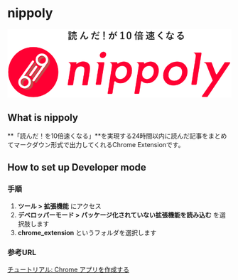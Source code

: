 # nippoly
![logo](./images/nippo_logo.png)

## What is nippoly  

**「読んだ！を10倍速くなる」**を実現する24時間以内に読んだ記事をまとめてマークダウン形式で出力してくれるChrome Extensionです。


## How to set up Developer mode
### 手順
1. **ツール > 拡張機能** にアクセス
2. **デベロッパーモード > パッケージ化されていない拡張機能を読み込む** を選択肢します
3. **chrome_extension** というフォルダを選択します

### 参考URL
[チュートリアル: Chrome アプリを作成する](https://support.google.com/chrome/a/answer/2714278?hl=ja)
